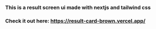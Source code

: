 ### This is a result screen ui made with nextjs and tailwind css
### Check it out here: https://result-card-brown.vercel.app/
